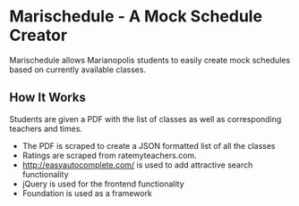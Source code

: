 # Marischedule - A Mock Schedule Creator
Marischedule allows Marianopolis students to easily create mock schedules based on currently available classes.

## How It Works
Students are given a PDF with the list of classes as well as corresponding teachers and times. 


* The PDF is scraped to create a JSON formatted list of all the classes
* Ratings are scraped from ratemyteachers.com.
* http://easyautocomplete.com/ is used to add attractive search functionality
* jQuery is used for the frontend functionality
* Foundation is used as a framework
